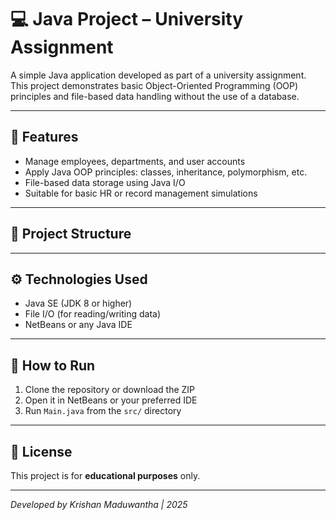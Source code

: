 # 💻 Java Project – University Assignment

A simple Java application developed as part of a university assignment. This project demonstrates basic Object-Oriented Programming (OOP) principles and file-based data handling without the use of a database.

---

## 📌 Features

- Manage employees, departments, and user accounts  
- Apply Java OOP principles: classes, inheritance, polymorphism, etc.  
- File-based data storage using Java I/O  
- Suitable for basic HR or record management simulations

---

## 📁 Project Structure



---

## ⚙️ Technologies Used

- Java SE (JDK 8 or higher)
- File I/O (for reading/writing data)
- NetBeans or any Java IDE

---

## 🚀 How to Run

1. Clone the repository or download the ZIP
2. Open it in NetBeans or your preferred IDE
3. Run `Main.java` from the `src/` directory

---

## 📄 License

This project is for **educational purposes** only.

---

_Developed by Krishan Maduwantha | 2025_
